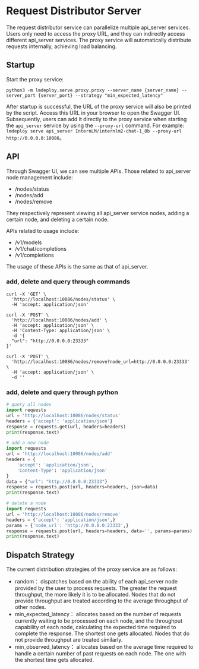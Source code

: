 # Request Distributor Server

The request distributor service can parallelize multiple api_server services. Users only need to access the proxy URL, and they can indirectly access different api_server services. The proxy service will automatically distribute requests internally, achieving load balancing.

## Startup

Start the proxy service:

```shell
python3 -m lmdeploy.serve.proxy.proxy --server_name {server_name} --server_port {server_port} --strategy "min_expected_latency"
```

After startup is successful, the URL of the proxy service will also be printed by the script. Access this URL in your browser to open the Swagger UI.
Subsequently, users can add it directly to the proxy service when starting the `api_server` service by using the `--proxy-url` command. For example:
`lmdeploy serve api_server InternLM/internlm2-chat-1_8b --proxy-url http://0.0.0.0:10086`。

## API

Through Swagger UI, we can see multiple APIs. Those related to api_server node management include:

- /nodes/status
- /nodes/add
- /nodes/remove

They respectively represent viewing all api_server service nodes, adding a certain node, and deleting a certain node.

APIs related to usage include:

- /v1/models
- /v1/chat/completions
- /v1/completions

The usage of these APIs is the same as that of api_server.

### add, delete and query through commands

```shell
curl -X 'GET' \
  'http://localhost:10086/nodes/status' \
  -H 'accept: application/json'
```

```shell
curl -X 'POST' \
  'http://localhost:10086/nodes/add' \
  -H 'accept: application/json' \
  -H 'Content-Type: application/json' \
  -d '{
  "url": "http://0.0.0.0:23333"
}'
```

```shell
curl -X 'POST' \
  'http://localhost:10086/nodes/remove?node_url=http://0.0.0.0:23333' \
  -H 'accept: application/json' \
  -d ''
```

### add, delete and query through python

```python
# query all nodes
import requests
url = 'http://localhost:10086/nodes/status'
headers = {'accept': 'application/json'}
response = requests.get(url, headers=headers)
print(response.text)
```

```python
# add a new node
import requests
url = 'http://localhost:10086/nodes/add'
headers = {
    'accept': 'application/json',
    'Content-Type': 'application/json'
}
data = {"url": "http://0.0.0.0:23333"}
response = requests.post(url, headers=headers, json=data)
print(response.text)
```

```python
# delete a node
import requests
url = 'http://localhost:10086/nodes/remove'
headers = {'accept': 'application/json',}
params = {'node_url': 'http://0.0.0.0:23333',}
response = requests.post(url, headers=headers, data='', params=params)
print(response.text)
```

## Dispatch Strategy

The current distribution strategies of the proxy service are as follows:

- random： dispatches based on the ability of each api_server node provided by the user to process requests. The greater the request throughput, the more likely it is to be allocated. Nodes that do not provide throughput are treated according to the average throughput of other nodes.
- min_expected_latency： allocates based on the number of requests currently waiting to be processed on each node, and the throughput capability of each node, calculating the expected time required to complete the response. The shortest one gets allocated. Nodes that do not provide throughput are treated similarly.
- min_observed_latency： allocates based on the average time required to handle a certain number of past requests on each node. The one with the shortest time gets allocated.
